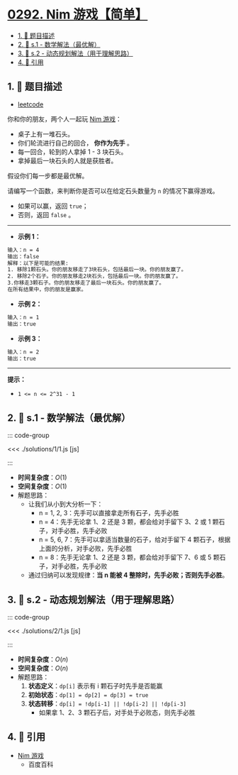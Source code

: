 # [0292. Nim 游戏【简单】](https://github.com/tnotesjs/TNotes.leetcode/tree/main/notes/0292.%20Nim%20%E6%B8%B8%E6%88%8F%E3%80%90%E7%AE%80%E5%8D%95%E3%80%91)

<!-- region:toc -->

- [1. 📝 题目描述](#1--题目描述)
- [2. 🎯 s.1 - 数学解法（最优解）](#2--s1---数学解法最优解)
- [3. 🎯 s.2 - 动态规划解法（用于理解思路）](#3--s2---动态规划解法用于理解思路)
- [4. 🔗 引用](#4--引用)

<!-- endregion:toc -->

## 1. 📝 题目描述

- [leetcode](https://leetcode.cn/problems/nim-game/)

你和你的朋友，两个人一起玩 [Nim 游戏][1]：

- 桌子上有一堆石头。
- 你们轮流进行自己的回合， **你作为先手** 。
- 每一回合，轮到的人拿掉 1 - 3 块石头。
- 拿掉最后一块石头的人就是获胜者。

假设你们每一步都是最优解。

请编写一个函数，来判断你是否可以在给定石头数量为 `n` 的情况下赢得游戏。

- 如果可以赢，返回 `true`；
- 否则，返回 `false` 。

---

- **示例 1：**

```txt
输入：n = 4
输出：false
解释：以下是可能的结果:
1. 移除1颗石头。你的朋友移走了3块石头，包括最后一块。你的朋友赢了。
2. 移除2个石子。你的朋友移走2块石头，包括最后一块。你的朋友赢了。
3.你移走3颗石子。你的朋友移走了最后一块石头。你的朋友赢了。
在所有结果中，你的朋友是赢家。
```

- **示例 2：**

```txt
输入：n = 1
输出：true
```

- **示例 3：**

```txt
输入：n = 2
输出：true
```

---

**提示：**

- `1 <= n <= 2^31 - 1`

## 2. 🎯 s.1 - 数学解法（最优解）

::: code-group

<<< ./solutions/1/1.js [js]

:::

- **时间复杂度**：$O(1)$
- **空间复杂度**：$O(1)$
- 解题思路：
  - 让我们从小到大分析一下：
    - n = 1, 2, 3：先手可以直接拿走所有石子，先手必胜
    - n = 4：先手无论拿 1、2 还是 3 颗，都会给对手留下 3、2 或 1 颗石子，对手必胜，先手必败
    - n = 5, 6, 7：先手可以拿适当数量的石子，给对手留下 4 颗石子，根据上面的分析，对手必败，先手必胜
    - n = 8：先手无论拿 1、2 还是 3 颗，都会给对手留下 7、6 或 5 颗石子，对手必胜，先手必败
  - 通过归纳可以发现规律：**当 n 能被 4 整除时，先手必败；否则先手必胜**。

## 3. 🎯 s.2 - 动态规划解法（用于理解思路）

::: code-group

<<< ./solutions/2/1.js [js]

:::

- **时间复杂度**：$O(n)$
- **空间复杂度**：$O(n)$
- 解题思路：
  1. **状态定义**：`dp[i]` 表示有 i 颗石子时先手是否能赢
  2. **初始状态**：`dp[1] = dp[2] = dp[3] = true`
  3. **状态转移**：`dp[i] = !dp[i-1] || !dp[i-2] || !dp[i-3]`
     - 如果拿 1、2、3 颗石子后，对手处于必败态，则先手必胜

## 4. 🔗 引用

- [Nim 游戏][1]
  - 百度百科

[1]: https://baike.baidu.com/item/Nim游戏/6737105
